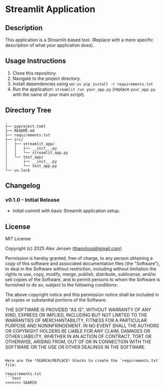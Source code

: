 # Streamlit Application

## Description

This application is a Streamlit-based tool. (Replace with a more specific description of what your application does).

## Usage Instructions

1.  Clone this repository.
2.  Navigate to the project directory.
3.  Install dependencies using uv: `uv pip install -r requirements.txt`
4.  Run the application: `streamlit run your_app.py` (replace `your_app.py` with the name of your main script).

## Directory Tree

```
.
├── pyproject.toml
├── README.md
├── requirements.txt
├── src/
│   ├── streamlit_app/
│   │   ├── __init__.py
│   │   └── streamlit_app.py
│   └── test_app/
│       ├── __init__.py
│       └── test_app.py
└── uv.lock
```

## Changelog

### v0.1.0 - Initial Release

*   Initial commit with basic Streamlit application setup.

## License

MIT License

Copyright (c) 2025 Alex Jensen (thanotosq@gmail.com)

Permission is hereby granted, free of charge, to any person obtaining a copy
of this software and associated documentation files (the "Software"), to deal
in the Software without restriction, including without limitation the rights
to use, copy, modify, merge, publish, distribute, sublicense, and/or sell
copies of the Software, and to permit persons to whom the Software is
furnished to do so, subject to the following conditions:

The above copyright notice and this permission notice shall be included in all
copies or substantial portions of the Software.

THE SOFTWARE IS PROVIDED "AS IS", WITHOUT WARRANTY OF ANY KIND, EXPRESS OR
IMPLIED, INCLUDING BUT NOT LIMITED TO THE WARRANTIES OF MERCHANTABILITY,
FITNESS FOR A PARTICULAR PURPOSE AND NONINFRINGEMENT. IN NO EVENT SHALL THE
AUTHORS OR COPYRIGHT HOLDERS BE LIABLE FOR ANY CLAIM, DAMAGES OR OTHER
LIABILITY, WHETHER IN AN ACTION OF CONTRACT, TORT OR OTHERWISE, ARISING FROM,
OUT OF OR IN CONNECTION WITH THE SOFTWARE OR THE USE OR OTHER DEALINGS IN THE
SOFTWARE.
```

Here are the *SEARCH/REPLACE* blocks to create the `requirements.txt` file:

requirements.txt
```text
<<<<<<< SEARCH
